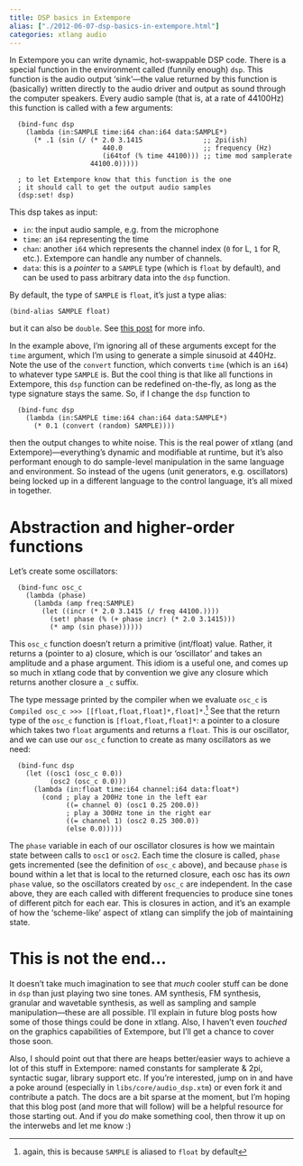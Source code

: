 ```yaml
---
title: DSP basics in Extempore
alias: ["./2012-06-07-dsp-basics-in-extempore.html"]
categories: xtlang audio
---
```


In Extempore you can write dynamic, hot-swappable DSP code. There is a
special function in the environment called (funnily enough) `dsp`. This
function is the audio output ‘sink’—the value returned by this function
is (basically) written directly to the audio driver and output as sound
through the computer speakers. Every audio sample (that is, at a rate of
44100Hz) this function is called with a few arguments:

``` {.extempore}
  (bind-func dsp
    (lambda (in:SAMPLE time:i64 chan:i64 data:SAMPLE*)
      (* .1 (sin (/ (* 2.0 3.1415               ;; 2pi(ish)
                       440.0                    ;; frequency (Hz)
                       (i64tof (% time 44100))) ;; time mod samplerate
                    44100.0)))))

  ; to let Extempore know that this function is the one 
  ; it should call to get the output audio samples
  (dsp:set! dsp)
```

This dsp takes as input:

-   `in`: the input audio sample, e.g. from the microphone
-   `time`: an `i64` representing the time
-   `chan`: another `i64` which represents the channel index (`0` for L,
    `1` for R, etc.). Extempore can handle any number of channels.
-   `data`: this is a *pointer* to a `SAMPLE` type (which is `float` by
    default), and can be used to pass arbitrary data into the
    `dsp` function.

By default, the type of `SAMPLE` is `float`, it’s just a type alias:

``` {.extempore}
(bind-alias SAMPLE float)
```

but it can also be `double`. See [this
post](./2013-11-15-changing-from-doubles-to-floats-in-audio_dsp.org) for
more info.

In the example above, I’m ignoring all of these arguments except for the
`time` argument, which I’m using to generate a simple sinusoid at 440Hz.
Note the use of the `convert` function, which converts `time` (which is
an `i64`) to whatever type `SAMPLE` is. But the cool thing is that like
all functions in Extempore, this `dsp` function can be redefined
on-the-fly, as long as the type signature stays the same. So, if I
change the `dsp` function to

``` {.extempore}
  (bind-func dsp
    (lambda (in:SAMPLE time:i64 chan:i64 data:SAMPLE*)
      (* 0.1 (convert (random) SAMPLE))))
```

then the output changes to white noise. This is the real power of xtlang
(and Extempore)—everything’s dynamic and modifiable at runtime, but it’s
also performant enough to do sample-level manipulation in the same
language and environment. So instead of the ugens (unit generators, e.g.
oscillators) being locked up in a different language to the control
language, it’s all mixed in together.

# Abstraction and higher-order functions

Let’s create some oscillators:

``` {.extempore}
  (bind-func osc_c
    (lambda (phase)
      (lambda (amp freq:SAMPLE)
        (let ((incr (* 2.0 3.1415 (/ freq 44100.))))
          (set! phase (% (+ phase incr) (* 2.0 3.1415)))
          (* amp (sin phase))))))
```

This `osc_c` function doesn’t return a primitive (int/float) value.
Rather, it returns a (pointer to a) closure, which is our ‘oscillator’
and takes an amplitude and a phase argument. This idiom is a useful one,
and comes up so much in xtlang code that by convention we give any
closure which returns another closure a `_c` suffix.

The type message printed by the compiler when we evaluate `osc_c` is
`Compiled osc_c >>> [[float,float,float]*,float]*`.[^1] See that the
return type of the `osc_c` function is `[float,float,float]*`: a pointer
to a closure which takes two `float` arguments and returns a `float`.
This is our oscillator, and we can use our `osc_c` function to create as
many oscillators as we need:

``` {.extempore}
  (bind-func dsp
    (let ((osc1 (osc_c 0.0))
          (osc2 (osc_c 0.0)))
      (lambda (in:float time:i64 channel:i64 data:float*)
        (cond ; play a 200Hz tone in the left ear
              ((= channel 0) (osc1 0.25 200.0)) 
              ; play a 300Hz tone in the right ear
              ((= channel 1) (osc2 0.25 300.0))
              (else 0.0)))))
```

The `phase` variable in each of our oscillator closures is how we
maintain state between calls to `osc1` or `osc2`. Each time the closure
is called, `phase` gets incremented (see the definition of `osc_c`
above), and because `phase` is bound within a let that is local to the
returned closure, each osc has its *own* `phase` value, so the
oscillators created by `osc_c` are independent. In the case above, they
are each called with different frequencies to produce sine tones of
different pitch for each ear. This is closures in action, and it’s an
example of how the ‘scheme-like’ aspect of xtlang can simplify the job
of maintaining state.

# This is not the end…

It doesn’t take much imagination to see that *much* cooler stuff can be
done in `dsp` than just playing two sine tones. AM synthesis, FM
synthesis, granular and wavetable synthesis, as well as sampling and
sample manipulation—these are all possible. I’ll explain in future blog
posts how some of those things could be done in xtlang. Also, I haven’t
even *touched* on the graphics capabilities of Extempore, but I’ll get a
chance to cover those soon.

Also, I should point out that there are heaps better/easier ways to
achieve a lot of this stuff in Extempore: named constants for samplerate
& 2pi, syntactic sugar, library support etc. If you’re interested, jump
on in and have a poke around (especially in `libs/core/audio_dsp.xtm`)
or even fork it and contribute a patch. The docs are a bit sparse at the
moment, but I’m hoping that this blog post (and more that will follow)
will be a helpful resource for those starting out. And if you *do* make
something cool, then throw it up on the interwebs and let me know :)

[^1]: again, this is because `SAMPLE` is aliased to `float` by default
